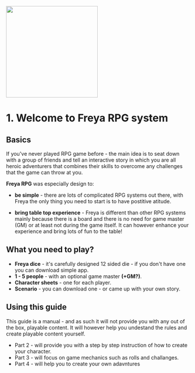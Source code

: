 <img src="https://raw.githubusercontent.com/inausoft/freya/master/graphics/freya_logo.png" width="250"/>

# 1. Welcome to Freya RPG system

## Basics
If you've never played RPG game before - the main idea is to seat down with a group of friends and tell an interactive story in which you are all heroic adventurers that combines their skills to overcome any challenges that the game can throw at you.

**Freya RPG** was especially design to:
- **be simple** - there are lots of complicated RPG systems out there, with Freya the only thing you need to start is to have postitive atitude.

- **bring table top experience** - Freya is different than other RPG systems mainly because there is a board and there is no need for game master (GM) or at least not during the game itself. It can however enhance your experience and bring lots of fun to the table!

## What you need to play?

- **Freya dice** - it's carefully designed 12 sided die - if you don't have one you can download simple app.
- **1 - 5 people** - with an optional game master **(+GM?)**.
- **Character sheets** - one for each player.
- **Scenario** - you can download one - or came up with your own story.

## Using this guide
This guide is a manual - and as such it will not provide you with any out of the box, playable content. It will however help you undestand the rules and create playable content yourself.

- Part 2 - will provide you with a step by step instruction of how to create your character.
- Part 3 - will focus on game mechanics such as rolls and challanges.
- Part 4 - will help you to create your own adavntures
